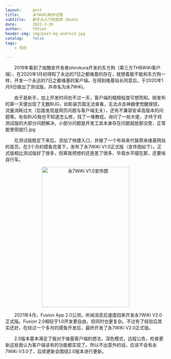 ```yaml
---
layout:     post
title:      永7WiKi制作过程
subtitle:   新手从入门到放弃（bushi
date:       2022-2-20
author:     YShion
header-img: img/post-bg-android.jpg
catalog:    false
tags:
    - 项目

---
```

&emsp;&emsp;2019年看到了由酷安开发者shirokura开发的东方狗（第三方THBWiKi客户端），在2020年1月初得知了永远的7日之都维基的存在，就想着能不能和东方狗一样，开发一个永远的7日之都维基的客户端。在得到维基站长同意后，于2020年1月9日做出了测试版，并命名为永7WiKi。

&emsp;&emsp;由于是新手，加上开发时间也不过一天，客户端的粗糙程度可想而知。刚发布的第一天便出现了无数BUG，如影装页面无法查看，无法点击神器使觉醒按钮，流量消耗过大（后面发现是网页问题与客户端无关），还有不兼容安卓高版本的问题等。有些BUG我也不知道怎么修，找了一堆教程，询问了一些大佬，才终于将测试版的大部分问题解决，小部分问题是开发工具本身存在问题就放那没管，正常能使用就行.jpg

&emsp;&emsp;在测试版稳定下来后，添加了快捷入口，并做了一个布局来代替原来维基网站的首页。在3个月的摸鱼完善下，发布了永7WiKi V1.0正式版（宣传图如下）。正式版相比测试版好了很多，但离我预想的还是差了很多，毕竟水平摆在那，还要啥自行车。

<div align=center><img width="275" height="440" alt="永7WiKi V1.0宣传图" src="https://ys-yorigamishion.github.io/img/post-bg-F7WIKi1.0.jpg"/></div>

&emsp;&emsp;2021年4月，Fusion App 2.0公测，听闻消息后速度回来开发永7WiKi V2.0正式版。Fusion 2.0相较于1.0开发更自由，但同时也更复杂。不过有了经验后其实还好，在经过一个多月的摸鱼开发后，最终开发了永7WiKi V2.0正式版。

&emsp;&emsp;2.0版本基本满足了我对于维基客户端的想法，深色模式，远程公告，检查更新这些我认为客户端该有的功能都实现了。所以不出意外的话，应该不会有永7WiKi V3.0了，后续更新会围绕2.0版本进行更新。

